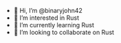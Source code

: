 - 👋 Hi, I’m @binaryjohn42
- 👀 I’m interested in Rust
- 🌱 I’m currently learning Rust
- 💞️ I’m looking to collaborate on Rust


<!---
binaryjohn42/binaryjohn42 is a ✨ special ✨ repository because its `README.md` (this file) appears on your GitHub profile.
You can click the Preview link to take a look at your changes.
--->
